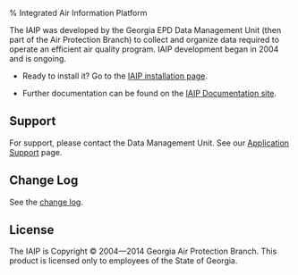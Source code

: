 % Integrated Air Information Platform

<div class="highlight intro">

The IAIP was developed by the Georgia EPD Data Management Unit (then part of the Air Protection 
Branch) to collect and organize data required to operate an efficient air quality program. 
IAIP development began in 2004 and is ongoing.

+ Ready to install it? Go to the [IAIP installation page](install/).

+ Further documentation can be found on the [IAIP Documentation site](https://sites.google.com/site/iaipdocs/).

</div>


Support
-------

For support, please contact the Data Management Unit. See our [Application Support](/support/) page.


Change Log
----------

See the [change log](changelog.html).


License
-------

The IAIP is Copyright © 2004—2014 Georgia Air Protection Branch. This product is licensed only 
to employees of the State of Georgia.
